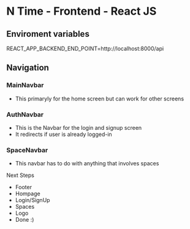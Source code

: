 # N Time - Frontend - React JS

## Enviroment variables
REACT_APP_BACKEND_END_POINT=http://localhost:8000/api


## Navigation

### MainNavbar
- This primaryly for the home screen but can work for other screens

### AuthNavbar
- This is the Navbar for the login and signup screen 
- It redirects if user is already logged-in

### SpaceNavbar
- This navbar has to do with anything that involves spaces

Next Steps
- Footer
- Hompage
- Login/SignUp
- Spaces
- Logo
- Done :)